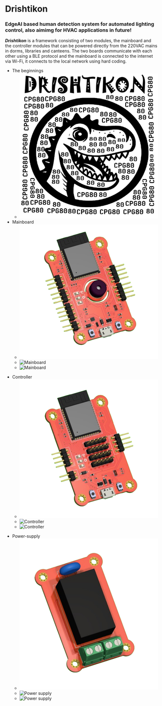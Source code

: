 # Drishtikon
### EdgeAI based human detection system for automated lighting control, also aimimg for HVAC applications in future!

***Drishtikon*** is a framework consisting of two modules, the mainboard and the controller modules that can be powered directly from the 220VAC mains in dorms, libraries and canteens. The two boards communicate with each other using a BLE protocol and the mainboard is connected to the internet via Wi-Fi, it connects to the local network using hard coding. <br>
- The beginnings
  - ![Drishtikon](https://github.com/Debanx3/Drishtikon/blob/main/Documents/cap_logo.png)
- Mainboard
  - ![Mainboard](https://github.com/Debanx3/Drishtikon/blob/main/Documents/Mainboard_3D-removebg-preview.png)
  - ![Mainboard](https://github.com/Debanx3/Drishtikon/blob/main/Documents/)
  - ![Mainboard](https://github.com/Debanx3/Drishtikon/blob/main/Documents/)
* Controller
  - ![Controller](https://github.com/Debanx3/Drishtikon/blob/main/Documents/Controller_3D-removebg-preview.png)
  - ![Controller](https://github.com/Debanx3/Drishtikon/blob/main/Documents/)
  - ![Controller](https://github.com/Debanx3/Drishtikon/blob/main/Documents/)
+ Power-supply
  - ![Power supply](https://github.com/Debanx3/Drishtikon/blob/main/Documents/power-removebg-preview.png)
  - ![Power supply](https://github.com/Debanx3/Drishtikon/blob/main/Documents/)
  - ![Power supply](https://github.com/Debanx3/Drishtikon/blob/main/Documents/)
